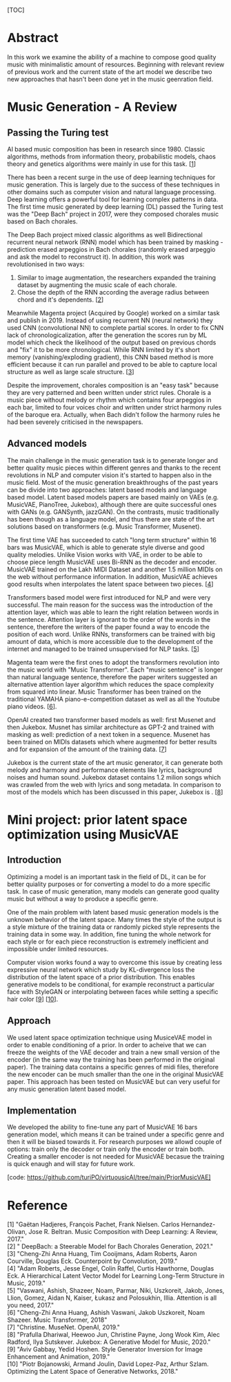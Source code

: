 [TOC]
# Abstract
In this work we examine the ability of a machine to compose good quality music with minimalistic amount of resources. Beginning with relevant review of previous work and the current state of the art model we describe two new approaches that hasn't been done yet in the music geenration field.

# Music Generation - A Review
## Passing the Turing test

AI based music composition has been in research since 1980. Classic algorithms, methods from information theory, probabilistic models, chaos theory and genetics algorithms were mainly in use for this task. \[[1]\]

There has been a recent surge in the use of deep learning techniques for music generation. This is largely due to the success of these techniques in other domains such as computer vision and natural language processing. Deep learning offers a powerful tool for learning complex patterns in data. The first time music generated by deep learning (DL) passed the Turing test was the "Deep Bach" project in 2017, were they composed chorales music based on Bach chorales.

The Deep Bach project mixed classic algorithms as well Bidirectional recurrent neural network (RNN) model which has been trained by masking - prediction erased arpeggios in Bach chorales (randomly erased arpeggio and ask the model to reconstruct it). In addition, this work was revolutionised in two ways:
1. Similar to image augmentation, the researchers expanded the training dataset by augmenting the music scale of each chorale.
2. Chose the depth of the RNN according the average radius between chord and it's dependents.
\[[2]\]

Meanwhile Magenta project (Acquired by Google) worked on a similar task and publish in 2019. Instead of using recurrent NN (neural network) they used CNN (convolutional NN) to complete partial scores. In order to fix CNN lack of chronologicalization, after the generation the scores run by ML model which check the likelihood of the output based on previous chords and "fix" it to be more chronological. While RNN limited by it's short memory (vanishing/exploding gradient), this CNN based method is more efficient because it can run parallel and proved to be able to capture local structure as well as large scale structure. \[[3]\]

Despite the improvement,  chorales composition is an "easy task" because they are very patterned and been written under strict rules. Chorale is a music piece without melody or rhythm which contains four arpeggios in each bar, limited to four voices choir and written under strict harmony rules of the baroque era. Actually, when Bach didn't follow the harmony rules he had been severely criticised in the newspapers.

## Advanced models
The main challenge in the music generation task is to generate longer and better quality music pieces within different genres and thanks to the recent revolutions in NLP and computer vision it's started to happen also in the music field. Most of the music generation breakthroughs of the past years can be divide into two approaches: latent based models and language based model. Latent based models papers are based mainly on VAEs (e.g. MusicVAE, PianoTree, Jukebox), although there are quite successful ones with GANs (e.g. GANSynth, jazzGAN). On the contrasts, music traditionally has been though as a language model, and thus there are state of the art solutions based on transformers (e.g. Music Transformer, Musenet).

The first time VAE has succeeded to catch "long term structure" within 16 bars was MusicVAE, which is able to generate style diverse and good quality melodies. Unlike Vision works with VAE, in order to be able to choose piece length MusicVAE uses Bi-RNN as the decoder and encoder. MusicVAE trained on the Lakh MIDI Dataset and another 1.5 million MIDIs on the web without performance information. In addition, MusicVAE achieves good results when interpolates the latent space between two pieces. \[[4]\] 

Transformers based model were first introduced for NLP and were very successful. The main reason for the success was the introduction of the attention layer, which was able to learn the right relation between words in the sentence. Attention layer is ignorant to the order of the words in the sentence, therefore the writers of the paper found a way to encode the position of each word. Unlike RNNs, transformers can be trained with big amount of data, which is more accessible due to the development of the internet and managed to be trained unsupervised for NLP tasks. \[[5]\]

Magenta team were the first ones to adopt the transformers revolution into the music world  with "Music Transformer". Each "music sentence" is longer than natural language sentence, therefore the paper writers suggested an alternative attention layer algorithm which reduces the space complexity from squared into linear. Music Transformer has been trained on the traditional YAMAHA piano-e-competition dataset as well as all the Youtube piano videos. \[[6]\].

OpenAI created two transformer based models as well: first Musenet and then Jukebox. Musnet has similar architecture as GPT-2 and trained with masking as well: prediction of a next token in a sequence. Musenet has been trained on MIDIs datasets which where augmented for better results and for expansion of the amount of the training data. \[[7]\]

Jukebox is the current state of the art music generator, it can generate both melody and harmony and performance elements like lyrics, background noises and human sound. Jukebox dataset contains 1.2 milion songs which was crawled from the web with lyrics and song metadata. In comparison to most of the models which has been discussed in this paper, Jukebox is . \[[8]\]

<!---
## Other Developments

While automatic music generation 

Short pieces:
MusicVAE - https://magenta.tensorflow.org/music-vae
Music Trasformer - magenta
Musenet - GPT2 openai 

Longer pieces:
TransformerVAE
PianoTree
DDPM
Try to find structure with C-RBM.

## Generate melody given harmony 
VAE - Generating nontrivial melodies for music as a service 2017
[https://arxiv.org/pdf/1809.07600.pdf]
JazzGAN - Improvising with generative adversarial networks 2018
[https://musicalmetacreation.org/mume2018/proceedings/Trieu.pdf]
BebopNet - jazz improvisiations with LSTM 2020
[https://program.ismir2020.net/static/final_papers/132.pdf]

## Musical style transfer
Although the lack of datasets style transfer methods has been used such as tune transfer and instruments addition algorithms, VAE and transfer learning. [https://arxiv.org/pdf/2108.12290.pdf]
The first DNN which succeeded to transfer style of a complete music piece was MIDI-VAE in 2018.   [https://arxiv.org/pdf/1809.07600.pdf]
Transfer learning methods found as very effective for this task, <> find tuned pop generation model into urban music. [????]

Another effective method was by learning the PianoTree VAE model latent vector representation and modify it in a way which changes the style of the music. [https://arxiv.org/pdf/2008.07122.pdf]

GAN based method to mix many genres [https://arxiv.org/pdf/1712.01456.pdf]

## Challenges in music generation

### Evaluation of  the music

The music generation task is inherently unsupervised learning task.

* Brain EEG (technion jazz paper)
* chord progression histogram
* Train validators (for style transfer)
* Listening tests (like in MuseicVAE)
* creativity
  * Rote Memorization frequencies (RM): Given a specified
  length l, RM measures how frequently the model copies
  note sequences of length l from the corpus. [https://musicalmetacreation.org/mume2018/proceedings/Trieu.pdf]
  * Pitch variation [https://musicalmetacreation.org/mume2018/proceedings/Trieu.pdf]

## Feature Engineering

A music piece contains a few important elements, which used as feature in the generation papaers:

1. Key - which can be switched between parts of the piece
2. Rhythm
3. Structure - Sonata, perlude, ABABA @todo
4. Melody @todo
5. Texture - @todo
6. Instruments - voice amount, voices range, what kind of instrument etc.
-->
# Mini project: prior latent space optimization using MusicVAE 
<!-- During the research I explored various generation models and focus on two topics. --> 
## Introduction
Optimizing a model is an important task in the field of DL, it can be for better quiality purposes or for converting a model to do a more specific task. In case of music generation, many models can generate good quality music but without a way to produce a specific genre.   

One of the main problem with latent based music generation models is the unknown behavior of the latent space. Many times the style of the output is a style mixture of the training data or randomly picked style represents the training data in some way. In addition, fine tuning the whole network for each style or for each piece reconstruction is extremely inefficient and impossible under limited resources.

Computer vision works found a way to overcome this issue by creating less expressive neural network which study by KL-divergence loss the distribution of the latent space of a prior distribution. This enables generative models to be conditional, for example reconstruct a particular face with StyleGAN or interpolating between faces while setting a specific hair color \[[9]\] \[[10]\].

## Approach 
We used latent space optimization technique using MusiceVAE model in order to enable conditioning of a prior. In order to acheive that we can freeze the weights of the VAE decoder and train a new small version of the encoder (in the same way the training has been performed  in the original paper). The training data contains a specific genres of midi files, therefore the new encoder can be much smaller than the one in the original MusicVAE paper. This approach has been tested on MusicVAE but can very useful for any music generation latent based model. 

## Implementation
We developed the ability to fine-tune any part of MusicVAE 16 bars generation model, which means it can be trained under a specific genre and then it will be biased towards it. For research purposes we allowd couple of options: train only the decoder or train only the encoder or train both. Creating a smaller encoder is not needed for MusicVAE becasue the training is quick enaugh and will stay for future work.

[code: https://github.com/turiPO/virtuousicAI/tree/main/PriorMusicVAE]

<!--
# Mini project no.2: text2text2music transformers

@staytuned
-->

# Reference
\[1\] "Gaëtan Hadjeres, François Pachet, Frank Nielsen. Carlos Hernandez-Olivan, Jose R. Beltran. Music Composition with Deep Learning: A Review, 2017." <br>
\[2\]  " DeepBach: a Steerable Model for Bach Chorales Generation, 2021." <br>
\[3\] "Cheng-Zhi Anna Huang, Tim Cooijmans, Adam Roberts, Aaron Courville, Douglas Eck. Counterpoint by Convolution, 2019." <br>
\[4\] "Adam Roberts, Jesse Engel, Colin Raffel, Curtis Hawthorne, Douglas Eck. A Hierarchical Latent Vector Model for Learning Long-Term Structure in Music, 2019." <br>
\[5\] "Vaswani, Ashish, Shazeer, Noam, Parmar, Niki, Uszkoreit, Jakob, Jones, Llion, Gomez, Aidan N, Kaiser, Łukasz and Polosukhin, Illia. Attention is all you need, 2017." <br>
\[6\] "Cheng-Zhi Anna Huang, Ashish Vaswani, Jakob Uszkoreit, Noam Shazeer. Music Transformer, 2018" <br>
\[7\] "Christine. MuseNet. OpenAI, 2019." <br>
\[8\] "Prafulla Dhariwal, Heewoo Jun, Christine Payne, Jong Wook Kim, Alec Radford, Ilya Sutskever. Jukebox: A Generative Model for Music, 2020." <br>
\[9\] "Aviv Gabbay, Yedid Hoshen. Style Generator Inversion for Image Enhancement and Animation, 2019." <br>
\[10\] "Piotr Bojanowski, Armand Joulin, David Lopez-Paz, Arthur Szlam. Optimizing the Latent Space of Generative Networks, 2018." <br>

[1]: <https://doi.org/10.48550/arXiv.2108.12290> "Gaëtan Hadjeres, François Pachet, Frank Nielsen. Carlos Hernandez-Olivan, Jose R. Beltran. Music Composition with Deep Learning: A Review, 2017."
[2]: <https://doi.org/10.48550/arXiv.1612.01010> " DeepBach: a Steerable Model for Bach Chorales Generation, 2021."
[3]: <https://doi.org/10.48550/arXiv.1903.07227> "Cheng-Zhi Anna Huang, Tim Cooijmans, Adam Roberts, Aaron Courville, Douglas Eck. Counterpoint by Convolution, 2019."
[4]: <https://doi.org/10.48550/arXiv.1803.05428> "Adam Roberts, Jesse Engel, Colin Raffel, Curtis Hawthorne, Douglas Eck. A Hierarchical Latent Vector Model for Learning Long-Term Structure in Music, 2019."
[5]: <https://doi.org/10.48550/arXiv.1706.03762> "Vaswani, Ashish, Shazeer, Noam, Parmar, Niki, Uszkoreit, Jakob, Jones, Llion, Gomez, Aidan N, Kaiser, Łukasz and Polosukhin, Illia. Attention is all you need, 2017."
[6]: <https://doi.org/10.48550/arXiv.1809.04281> "Cheng-Zhi Anna Huang, Ashish Vaswani, Jakob Uszkoreit, Noam Shazeer. Music Transformer, 2018"
[7]: <https://openai.com/blog/musenet/> "Payne, Christine. MuseNet. OpenAI, 2019."
[8]: <https://doi.org/10.48550/arXiv.2005.00341> "Prafulla Dhariwal, Heewoo Jun, Christine Payne, Jong Wook Kim, Alec Radford, Ilya Sutskever. Jukebox: A Generative Model for Music, 2020."
[9]: <https://doi.org/10.48550/arXiv.1906.11880> "Aviv Gabbay, Yedid Hoshen. Style Generator Inversion for Image Enhancement and Animation, 2019."
[10]: <https://doi.org/10.48550/arXiv.1707.05776> "Piotr Bojanowski, Armand Joulin, David Lopez-Paz, Arthur Szlam. Optimizing the Latent Space of Generative Networks, 2018."